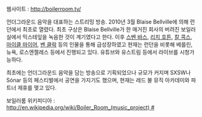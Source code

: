 웹사이트 : <http://boilerroom.tv/>

언더그라운드 음악을 대표하는 스트리밍 방송. 2010년 3월 Blaise Bellville에 의해 런던에서 최초로 열렸다. 최초
구상은 Blaise Bellville가 한 매거진 회사의 버려진 보일러실에서 믹스테잎을 녹음한 것이 계기였다고 한다. 이후
[스벤 바스](/스벤_바스 "wikilink"), [리치 호튼](/리치_호튼 "wikilink"), [칼
콕스](/칼_콕스 "wikilink"), [마이클 마이어](/마이클_마이어 "wikilink"), [벤
클락](/벤_클락 "wikilink") 등의 인물을 통해 급성장하였고 현재는 런던을 비롯해 베를린, 뉴욕, 로스엔젤레스
등에서 진행되고 있다. 유튜브와 유스트림 등에서 라이브를 시청가능하다.

최초에는 언더그라운드 음악을 담는 방송으로 기획되었으나 규모가 커지며 SXSW나 Sónar 등의 페스티벌에서 공연을 가지기도
했으며, 현재는 레드 불 뮤직 아카데미와 파트너 제휴를 맺고 있다.

보일러룸 위키피디아 : [<http://en.wikipedia.org/wiki/Boiler_Room_(music_project)>
\#](/http://en.wikipedia.org/wiki/Boiler_Room_\(music_project\)_# "wikilink")